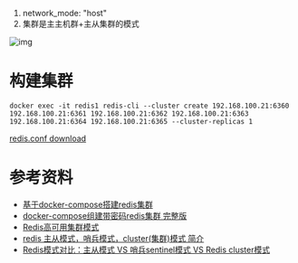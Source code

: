 
1. network_mode: "host"
2. 集群是主主机群+主从集群的模式

![img](https://upload-images.jianshu.io/upload_images/20671991-1858c9d30b433f27.png?imageMogr2/auto-orient/strip|imageView2/2/w/1191/format/webp)

# 构建集群
```
docker exec -it redis1 redis-cli --cluster create 192.168.100.21:6360 192.168.100.21:6361 192.168.100.21:6362 192.168.100.21:6363 192.168.100.21:6364 192.168.100.21:6365 --cluster-replicas 1
```

[redis.conf download](http://download.redis.io/redis-stable/redis.conf)

# 参考资料
- [基于docker-compose搭建redis集群](https://blog.csdn.net/fd214333890/article/details/111007824)
- [docker-compose组建带密码redis集群 完整版](https://blog.csdn.net/alinyua/article/details/80936940)
- [Redis高可用集群模式](https://www.jianshu.com/p/b951bf34cee5)
- [redis 主从模式，哨兵模式，cluster(集群)模式 简介](https://blog.csdn.net/qq_28410283/article/details/89197156)
- [Redis模式对比：主从模式 VS 哨兵sentinel模式 VS Redis cluster模式](https://zhuanlan.zhihu.com/p/160933527)